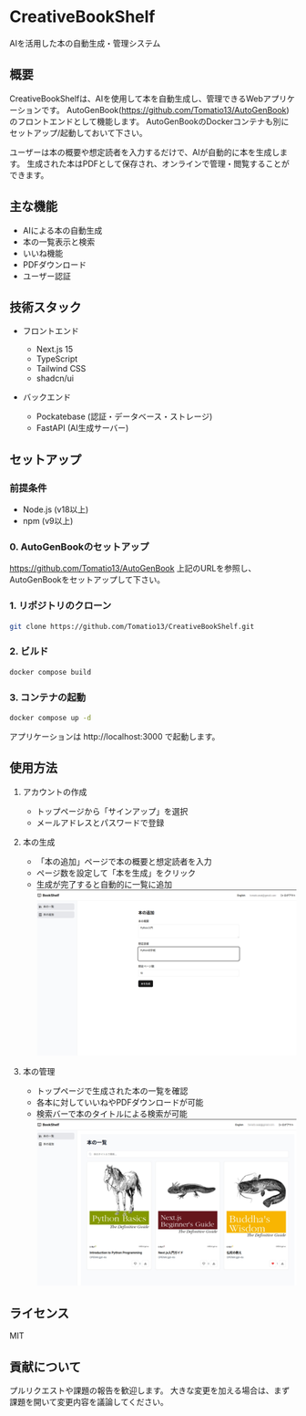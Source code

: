 # CreativeBookShelf

AIを活用した本の自動生成・管理システム

## 概要

CreativeBookShelfは、AIを使用して本を自動生成し、管理できるWebアプリケーションです。
AutoGenBook(https://github.com/Tomatio13/AutoGenBook)のフロントエンドとして機能します。
AutoGenBookのDockerコンテナも別にセットアップ/起動しておいて下さい。

ユーザーは本の概要や想定読者を入力するだけで、AIが自動的に本を生成します。
生成された本はPDFとして保存され、オンラインで管理・閲覧することができます。

## 主な機能

- AIによる本の自動生成
- 本の一覧表示と検索
- いいね機能
- PDFダウンロード
- ユーザー認証

## 技術スタック

- フロントエンド
  - Next.js 15
  - TypeScript
  - Tailwind CSS
  - shadcn/ui

- バックエンド
  - Pockatebase (認証・データベース・ストレージ)
  - FastAPI (AI生成サーバー)

## セットアップ

### 前提条件

- Node.js (v18以上)
- npm (v9以上)

### 0. AutoGenBookのセットアップ
https://github.com/Tomatio13/AutoGenBook
上記のURLを参照し、AutoGenBookをセットアップして下さい。

### 1. リポジトリのクローン
```bash
git clone https://github.com/Tomatio13/CreativeBookShelf.git
```

### 2. ビルド
```bash
docker compose build
```

### 3. コンテナの起動
```bash
docker compose up -d
```

アプリケーションは http://localhost:3000 で起動します。

## 使用方法

1. アカウントの作成
   - トップページから「サインアップ」を選択
   - メールアドレスとパスワードで登録

2. 本の生成
   - 「本の追加」ページで本の概要と想定読者を入力
   - ページ数を設定して「本を生成」をクリック
   - 生成が完了すると自動的に一覧に追加
    ![BookAdd_ja](images/AddBook_ja.jpg)

3. 本の管理
   - トップページで生成された本の一覧を確認
   - 各本に対していいねやPDFダウンロードが可能
   - 検索バーで本のタイトルによる検索が可能
    ![BookList_ja](images/BookList_ja.jpg)

## ライセンス

MIT

## 貢献について

プルリクエストや課題の報告を歓迎します。
大きな変更を加える場合は、まず課題を開いて変更内容を議論してください。

